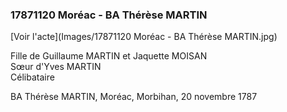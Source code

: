 ### 17871120 Moréac - BA Thérèse MARTIN

[Voir l'acte](Images/17871120 Moréac - BA Thérèse MARTIN.jpg)

Fille de Guillaume MARTIN et Jaquette MOISAN  
Sœur d'Yves MARTIN  
Célibataire

BA Thérèse MARTIN, Moréac, Morbihan, 20 novembre 1787

